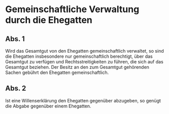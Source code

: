# Gemeinschaftliche Verwaltung durch die Ehegatten



## Abs. 1

 Wird das Gesamtgut von den Ehegatten gemeinschaftlich verwaltet, so sind die Ehegatten insbesondere nur gemeinschaftlich berechtigt, über das Gesamtgut zu verfügen und Rechtsstreitigkeiten zu führen, die sich auf das Gesamtgut beziehen. Der Besitz an den zum Gesamtgut gehörenden Sachen gebührt den Ehegatten gemeinschaftlich.

## Abs. 2

 Ist eine Willenserklärung den Ehegatten gegenüber abzugeben, so genügt die Abgabe gegenüber einem Ehegatten. 

